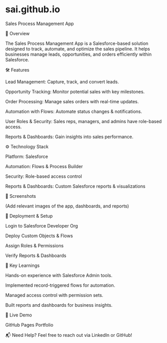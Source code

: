 # sai.github.io

Sales Process Management App

🚀 Overview

The Sales Process Management App is a Salesforce-based solution designed to track, automate, and optimize the sales pipeline. It helps businesses manage leads, opportunities, and orders efficiently within Salesforce.

🛠 Features

Lead Management: Capture, track, and convert leads.

Opportunity Tracking: Monitor potential sales with key milestones.

Order Processing: Manage sales orders with real-time updates.

Automation with Flows: Automate status changes & notifications.

User Roles & Security: Sales reps, managers, and admins have role-based access.

Reports & Dashboards: Gain insights into sales performance.

⚙️ Technology Stack

Platform: Salesforce

Automation: Flows & Process Builder

Security: Role-based access control

Reports & Dashboards: Custom Salesforce reports & visualizations

📸 Screenshots

(Add relevant images of the app, dashboards, and reports)

📂 Deployment & Setup

Login to Salesforce Developer Org

Deploy Custom Objects & Flows

Assign Roles & Permissions

Verify Reports & Dashboards

🎯 Key Learnings

Hands-on experience with Salesforce Admin tools.

Implemented record-triggered flows for automation.

Managed access control with permission sets.

Built reports and dashboards for business insights.

📌 Live Demo

GitHub Pages Portfolio

📬 Need Help? Feel free to reach out via LinkedIn or GitHub!

